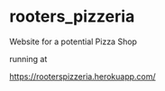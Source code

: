 # rooters_pizzeria
Website for a potential Pizza Shop

running at

https://rooterspizzeria.herokuapp.com/
